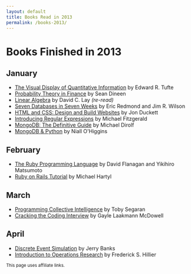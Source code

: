 ```yaml
---
layout: default
title: Books Read in 2013
permalink: /books-2013/
---
```

# Books Finished in 2013

## January
* [The Visual Display of Quantitative Information](http://www.amazon.com/gp/product/0961392142/ref=as_li_qf_sp_asin_il_tl?ie=UTF8&camp=1789&creative=9325&creativeASIN=0961392142&linkCode=as2&tag=sagacionlook-20) by Edward R. Tufte
* [Probability Theory in Finance](http://www.amazon.com/gp/product/0821839519/ref=as_li_qf_sp_asin_il_tl?ie=UTF8&camp=1789&creative=9325&creativeASIN=0821839519&linkCode=as2&tag=sagacionlook-20) by Sean Dineen
* [Linear Algebra](http://www.amazon.com/gp/product/0321399145/ref=as_li_qf_sp_asin_tl?ie=UTF8&camp=1789&creative=9325&creativeASIN=0321399145&linkCode=as2&tag=sagacionlook-20) by David C. Lay *(re-read)*
* [Seven Databases in Seven Weeks](http://www.amazon.com/gp/product/1934356921/ref=as_li_qf_sp_asin_il_tl?ie=UTF8&camp=1789&creative=9325&creativeASIN=1934356921&linkCode=as2&tag=sagacionlook-20) by Eric Redmond and Jim R. Wilson
* [HTML and CSS: Design and Build Websites](http://www.amazon.com/gp/product/1118008189/ref=as_li_qf_sp_asin_il_tl?ie=UTF8&camp=1789&creative=9325&creativeASIN=1118008189&linkCode=as2&tag=sagacionlook-20) by Jon Duckett
* [Introducing Regular Expressions](http://www.amazon.com/gp/product/1449392687/ref=as_li_qf_sp_asin_il_tl?ie=UTF8&camp=1789&creative=9325&creativeASIN=1449392687&linkCode=as2&tag=sagacionlook-20) by Michael Fitzgerald
* [MongoDB: The Definitive Guide](http://www.amazon.com/gp/product/1449381561/ref=as_li_qf_sp_asin_il_tl?ie=UTF8&camp=1789&creative=9325&creativeASIN=1449381561&linkCode=as2&tag=sagacionlook-20) by Michael Dirolf
* [MongoDB & Python](http://www.amazon.com/gp/product/1449310370/ref=as_li_qf_sp_asin_il_tl?ie=UTF8&camp=1789&creative=9325&creativeASIN=1449310370&linkCode=as2&tag=sagacionlook-20) by Niall O'Higgins
## February 
* [The Ruby Programming Language](http://www.amazon.com/gp/product/0596516177/ref=as_li_qf_sp_asin_il_tl?ie=UTF8&camp=1789&creative=9325&creativeASIN=0596516177&linkCode=as2&tag=sagacionlook-20) by David Flanagan and Yikihiro Matsumoto
* [Ruby on Rails Tutorial](http://www.amazon.com/gp/product/0321832051/ref=as_li_qf_sp_asin_il_tl?ie=UTF8&camp=1789&creative=9325&creativeASIN=0321832051&linkCode=as2&tag=sagacionlook-20) by Michael Hartyl

## March

* [Programming Collective Intelligence](http://www.amazon.com/gp/product/0596529325/ref=as_li_qf_sp_asin_il_tl?ie=UTF8&camp=1789&creative=9325&creativeASIN=0596529325&linkCode=as2&tag=sagacionlook-20) by Toby Segaran
* [Cracking the Coding Interview](http://www.amazon.com/gp/product/098478280X/ref=as_li_qf_sp_asin_il_tl?ie=UTF8&camp=1789&creative=9325&creativeASIN=098478280X&linkCode=as2&tag=sagacionlook-20) by Gayle Laakmann McDowell

## April
* [Discrete Event Simulation](http://www.amazon.com/gp/product/0136062121/ref=as_li_qf_sp_asin_il_tl?ie=UTF8&camp=1789&creative=9325&creativeASIN=0136062121&linkCode=as2&tag=sagacionlook-20) by Jerry Banks 
* [Introduction to Operations Research](http://www.amazon.com/gp/product/0077298349/ref=as_li_qf_sp_asin_il_tl?ie=UTF8&camp=1789&creative=9325&creativeASIN=0077298349&linkCode=as2&tag=sagacionlook-20) by Frederick S. Hillier


<small>This page uses affiliate links.</small>